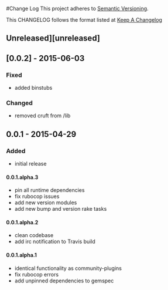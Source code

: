#Change Log
This project adheres to [Semantic Versioning](http://semver.org/).

This CHANGELOG follows the format listed at [Keep A Changelog](http://keepachangelog.com/)

## Unreleased][unreleased]

## [0.0.2] - 2015-06-03

### Fixed
- added binstubs

### Changed
- removed cruft from /lib

## 0.0.1 - 2015-04-29

### Added
- initial release

#### 0.0.1.alpha.3

* pin all runtime dependencies
* fix rubocop issues
* add new version modules
* add new bump and version rake tasks

#### 0.0.1.alpha.2

* clean codebase
* add irc notification to Travis build

#### 0.0.1.alpha.1

* identical functionality as community-plugins
* fix rubocop errors
* add unpinned dependencies to gemspec
